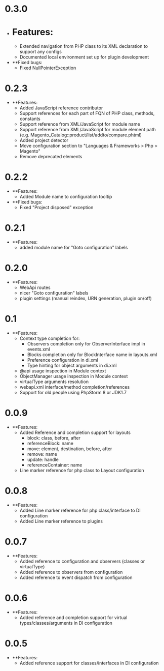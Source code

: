 0.3.0
============= 
* # Features:
    * Extended navigation from PHP class to its XML declaration to support any configs
    * Documented local environment set up for plugin development
* **Fixed bugs:
    * Fixed NullPointerException

0.2.3
=============
* **Features:
    * Added JavaScript reference contributor
    * Support references for each part of FQN of PHP class, methods, constants
    * Support reference from XML/JavaScript for module name
    * Support reference from XML/JavaScript for module element path (e.g. Magento_Catalog::product/list/addto/compare.phtml)
    * Added project detector
    * Move configuration section to "Languages & Frameworks > Php > Magento"
    * Remove deprecated elements
    
0.2.2
============= 
* **Features:
    * Added Module name to configuration tooltip
* **Fixed bugs:
    * Fixed "Project disposed" exception
   
0.2.1
=============    
* **Features:
    * added module name for "Goto configuration" labels
    
0.2.0
=============
* **Features:
    * WebApi routes
    * nicer "Goto configuration" labels
    * plugin settings (manual reindex, URN generation, plugin on/off)
 
0.1
=============  
* **Features:
    * Context type completion for:
        * Observers completion only for ObserverInterface impl in events.xml
        * Blocks completion only for BlockInterface name in layouts.xml
        * Preference configuration in di.xml
        * Type hinting for object arguments in di.xml
    * @api usage inspection in Module context
    * ObjectManager usage inspection in Module context
    * virtualType arguments resolution
    * webapi.xml interface/method completion/references
    * Support for old people using PhpStorm 8 or JDK1.7
    
0.0.9
=============    
* **Features:
    * Added Reference and completion support for layouts
        * block: class, before, after
        * referenceBlock: name
        * move: element, destination, before, after
        * remove: name
        * update: handle
        * referenceContainer: name
    * Line marker reference for php class to Layout configuration

0.0.8
=============
* **Features:
    * Added Line marker reference for php class/interface to DI configuration
    * Added Line marker reference to plugins

0.0.7
=============
* **Features:
    * Added reference to configuration and observers (classes or virtualType)
    * Added reference to observers from configuration
    * Added reference to event dispatch from configuration
    
0.0.6
=============
* **Features:
    * Added reference and completion support for virtual types/classes/arguments in DI configuration
    
0.0.5
=============
* **Features:
    * Added reference support for classes/interfaces in DI configuration
